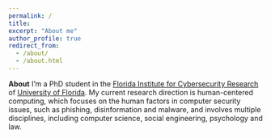 ```yaml
---
permalink: /
title: 
excerpt: "About me"
author_profile: true
redirect_from: 
  - /about/
  - /about.html
---
```


<b>About</b>
I’m a PhD student in the [Florida Institute for Cybersecurity Research](https://fics.institute.ufl.edu/) of [University of Florida](https://www.ufl.edu/). My current research direction is human-centered computing, which focuses on the human factors in computer security issues, such as phishing, disinformation and malware, and involves multiple disciplines, including computer science, social engineering, psychology and law.

